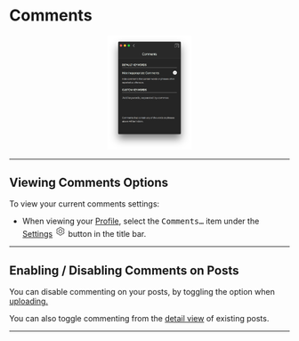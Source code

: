 # Comments

<p style="text-align: center; margin-top: 1em;"><img src="/views/assets/profile-comments.png" width="30%" height="30%" /></p>

------

## Viewing Comments Options

To view your current comments settings:

- When viewing your [Profile](/views/profile.md), select the <kbd>Comments…</kbd> item under the [Settings](/views/profile/settings.md) <img src="/views/assets/settings.png" width="20" height="20" /> button in the title bar.

------

## Enabling / Disabling Comments on Posts

You can disable commenting on your posts, by toggling the option when [uploading.](/views/upload.md)

You can also toggle commenting from the [detail view](/views/detailview.md) of existing posts.

------
